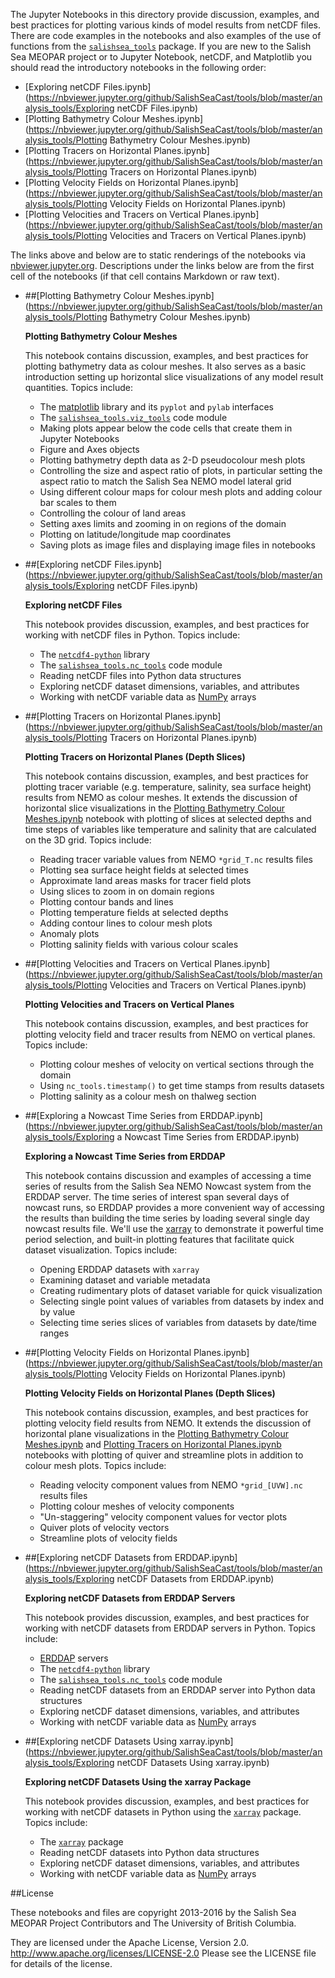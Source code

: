 The Jupyter Notebooks in this directory provide discussion,
examples, and best practices for plotting various kinds of model results
from netCDF files. There are code examples in the notebooks and also
examples of the use of functions from the
[`salishsea_tools`](http://salishsea-meopar-tools.readthedocs.org/en/latest/SalishSeaTools/salishsea-tools.html)
package.
If you are new to the Salish Sea MEOPAR project or to Jupyter Notebook,
netCDF, and Matplotlib you should read the introductory notebooks
in the following order:

* [Exploring netCDF Files.ipynb](https://nbviewer.jupyter.org/github/SalishSeaCast/tools/blob/master/analysis_tools/Exploring netCDF Files.ipynb)
* [Plotting Bathymetry Colour Meshes.ipynb](https://nbviewer.jupyter.org/github/SalishSeaCast/tools/blob/master/analysis_tools/Plotting Bathymetry Colour Meshes.ipynb)
* [Plotting Tracers on Horizontal Planes.ipynb](https://nbviewer.jupyter.org/github/SalishSeaCast/tools/blob/master/analysis_tools/Plotting Tracers on Horizontal Planes.ipynb)
* [Plotting Velocity Fields on Horizontal Planes.ipynb](https://nbviewer.jupyter.org/github/SalishSeaCast/tools/blob/master/analysis_tools/Plotting Velocity Fields on Horizontal Planes.ipynb)
* [Plotting Velocities and Tracers on Vertical Planes.ipynb](https://nbviewer.jupyter.org/github/SalishSeaCast/tools/blob/master/analysis_tools/Plotting Velocities and Tracers on Vertical Planes.ipynb)

The links above and below are to static renderings of the notebooks via
[nbviewer.jupyter.org](https://nbviewer.jupyter.org/).
Descriptions under the links below are from the first cell of the notebooks
(if that cell contains Markdown or raw text).

* ##[Plotting Bathymetry Colour Meshes.ipynb](https://nbviewer.jupyter.org/github/SalishSeaCast/tools/blob/master/analysis_tools/Plotting Bathymetry Colour Meshes.ipynb)

    **Plotting Bathymetry Colour Meshes**

    This notebook contains discussion, examples, and best practices for plotting bathymetry data as colour meshes. It also serves as a basic introduction setting up horizontal slice visualizations of any model result quantities.
    Topics include:

    * The [matplotlib](http://matplotlib.org/) library and its `pyplot` and `pylab` interfaces
    * The [`salishsea_tools.viz_tools`](http://salishsea-meopar-tools.readthedocs.org/en/latest/SalishSeaTools/salishsea-tools.html#module-viz_tools) code module
    * Making plots appear below the code cells that create them in Jupyter Notebooks
    * Figure and Axes objects
    * Plotting bathymetry depth data as 2-D pseudocolour mesh plots
    * Controlling the size and aspect ratio of plots,
    in particular setting the aspect ratio to match the Salish Sea NEMO model lateral grid
    * Using different colour maps for colour mesh plots and adding colour bar scales to them
    * Controlling the colour of land areas
    * Setting axes limits and zooming in on regions of the domain
    * Plotting on latitude/longitude map coordinates
    * Saving plots as image files and displaying image files in notebooks

* ##[Exploring netCDF Files.ipynb](https://nbviewer.jupyter.org/github/SalishSeaCast/tools/blob/master/analysis_tools/Exploring netCDF Files.ipynb)

    **Exploring netCDF Files**

    This notebook provides discussion, examples, and best practices for working with netCDF files in Python.
    Topics include:

    * The [`netcdf4-python`](http://http://unidata.github.io/netcdf4-python/) library
    * The [`salishsea_tools.nc_tools`](http://salishsea-meopar-tools.readthedocs.org/en/latest/SalishSeaTools/salishsea-tools.html#module-nc_tools) code module
    * Reading netCDF files into Python data structures
    * Exploring netCDF dataset dimensions, variables, and attributes
    * Working with netCDF variable data as [NumPy](http://www.numpy.org/) arrays

* ##[Plotting Tracers on Horizontal Planes.ipynb](https://nbviewer.jupyter.org/github/SalishSeaCast/tools/blob/master/analysis_tools/Plotting Tracers on Horizontal Planes.ipynb)

    **Plotting Tracers on Horizontal Planes (Depth Slices)**

    This notebook contains discussion, examples, and best practices for plotting tracer variable (e.g. temperature, salinity, sea surface height) results from NEMO as colour meshes. It extends the discussion of horizontal slice visualizations in the [Plotting Bathymetry Colour Meshes.ipynb](https://nbviewer.jupyter.org/github/SalishSeaCast/tools/blob/master/analysis_tools/Plotting%20Bathymetry%20Colour%20Meshes) notebook with plotting of slices at selected depths and time steps of variables like temperature and salinity that are calculated on the 3D grid.
    Topics include:

    * Reading tracer variable values from NEMO `*grid_T.nc` results files
    * Plotting sea surface height fields at selected times
    * Approximate land areas masks for tracer field plots
    * Using slices to zoom in on domain regions
    * Plotting contour bands and lines
    * Plotting temperature fields at selected depths
    * Adding contour lines to colour mesh plots
    * Anomaly plots
    * Plotting salinity fields with various colour scales

* ##[Plotting Velocities and Tracers on Vertical Planes.ipynb](https://nbviewer.jupyter.org/github/SalishSeaCast/tools/blob/master/analysis_tools/Plotting Velocities and Tracers on Vertical Planes.ipynb)

    **Plotting Velocities and Tracers on Vertical Planes**

    This notebook contains discussion, examples, and best practices for plotting velocity field and tracer results from NEMO on vertical planes.
    Topics include:

    * Plotting colour meshes of velocity on vertical sections through the domain
    * Using `nc_tools.timestamp()` to get time stamps from results datasets
    * Plotting salinity as a colour mesh on thalweg section

* ##[Exploring a Nowcast Time Series from ERDDAP.ipynb](https://nbviewer.jupyter.org/github/SalishSeaCast/tools/blob/master/analysis_tools/Exploring a Nowcast Time Series from ERDDAP.ipynb)

    **Exploring a Nowcast Time Series from ERDDAP**

    This notebook contains discussion and examples of accessing a time series of
    results from the Salish Sea NEMO Nowcast system from the ERDDAP server.
    The time series of interest span several days of nowcast runs,
    so ERDDAP provides a more convenient way of accessing the results than building
    the time series by loading several single day nowcast results file.
    We'll use the [xarray](http://xarray.pydata.org/) to demonstrate it powerful
    time period selection,
    and built-in plotting features that facilitate quick dataset visualization.
    Topics include:

    * Opening ERDDAP datasets with `xarray`
    * Examining dataset and variable metadata
    * Creating rudimentary plots of dataset variable for quick visualization
    * Selecting single point values of variables from datasets by index and by value
    * Selecting time series slices of variables from datasets by date/time ranges

* ##[Plotting Velocity Fields on Horizontal Planes.ipynb](https://nbviewer.jupyter.org/github/SalishSeaCast/tools/blob/master/analysis_tools/Plotting Velocity Fields on Horizontal Planes.ipynb)

    **Plotting Velocity Fields on Horizontal Planes (Depth Slices)**

    This notebook contains discussion, examples, and best practices for plotting velocity field results from NEMO. It extends the discussion of horizontal plane visualizations in the [Plotting Bathymetry Colour Meshes.ipynb](https://nbviewer.jupyter.org/github/SalishSeaCast/tools/blob/master/analysis_tools/Plotting%20Bathymetry%20Colour%20Meshes) and [Plotting Tracers on Horizontal Planes.ipynb](https://nbviewer.jupyter.org/github/SalishSeaCast/tools/blob/master/analysis_tools/Plotting%20Tracers%20on%20Horizontal%20Planes.ipynb) notebooks with plotting of quiver and streamline plots in addition to colour mesh plots.
    Topics include:

    * Reading velocity component values from NEMO `*grid_[UVW].nc` results files
    * Plotting colour meshes of velocity components
    * "Un-staggering" velocity component values for vector plots
    * Quiver plots of velocity vectors
    * Streamline plots of velocity fields

* ##[Exploring netCDF Datasets from ERDDAP.ipynb](https://nbviewer.jupyter.org/github/SalishSeaCast/tools/blob/master/analysis_tools/Exploring netCDF Datasets from ERDDAP.ipynb)

    **Exploring netCDF Datasets from ERDDAP Servers**

    This notebook provides discussion, examples, and best practices for
    working with netCDF datasets from ERDDAP servers in Python.
    Topics include:

    * [ERDDAP](http://coastwatch.pfeg.noaa.gov/erddap/) servers
    * The [`netcdf4-python`](http://unidata.github.io/netcdf4-python/) library
    * The [`salishsea_tools.nc_tools`](http://salishsea-meopar-tools.readthedocs.org/en/latest/SalishSeaTools/salishsea-tools.html#module-nc_tools) code module
    * Reading netCDF datasets from an ERDDAP server into Python data structures
    * Exploring netCDF dataset dimensions, variables, and attributes
    * Working with netCDF variable data as [NumPy](http://www.numpy.org/) arrays

* ##[Exploring netCDF Datasets Using xarray.ipynb](https://nbviewer.jupyter.org/github/SalishSeaCast/tools/blob/master/analysis_tools/Exploring netCDF Datasets Using xarray.ipynb)

    **Exploring netCDF Datasets Using the xarray Package**

    This notebook provides discussion, examples, and best practices for
    working with netCDF datasets in Python using the [`xarray`](http://xarray.pydata.org/) package.
    Topics include:

    * The [`xarray`](http://xarray.pydata.org/) package
    * Reading netCDF datasets into Python data structures
    * Exploring netCDF dataset dimensions, variables, and attributes
    * Working with netCDF variable data as [NumPy](http://www.numpy.org/) arrays


##License

These notebooks and files are copyright 2013-2016
by the Salish Sea MEOPAR Project Contributors
and The University of British Columbia.

They are licensed under the Apache License, Version 2.0.
http://www.apache.org/licenses/LICENSE-2.0
Please see the LICENSE file for details of the license.
